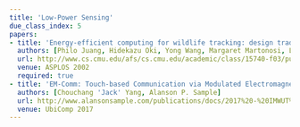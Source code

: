```yaml
---
title: 'Low-Power Sensing'
due_class_index: 5
papers:
- title: 'Energy-efficient computing for wildlife tracking: design tradeoffs and early experiences with ZebraNet'
  authors: [Philo Juang, Hidekazu Oki, Yong Wang, Margaret Martonosi, Li-Shiuan Peh, Daniel Rubenstein]
  url: http://www.cs.cmu.edu/afs/cs.cmu.edu/academic/class/15740-f03/public/suggested_papers/sensors/zebranet_asplos02.pdf
  venue: ASPLOS 2002
  required: true
- title: 'EM-Comm: Touch-based Communication via Modulated Electromagnetic Emissions'
  authors: [Chouchang 'Jack' Yang, Alanson P. Sample]
  url: http://www.alansonsample.com/publications/docs/2017%20-%20IMWUT%20-%20EM-Comm.pdf
  venue: UbiComp 2017
---
```

<!-- - title: 'Sifting Through the Airwaves: Efficient and Scalable Multiband RF Harvesting'
  authors: [Aaron Parks, Joshua Smith]
  url: https://www.researchgate.net/publication/271425487_Sifting_through_the_airwaves_Efficient_and_scalable_multiband_RF_harvesting
  venue: IEEE RFID 2014
- title: 'Battery-Free Cellphone'
  authors: [Vamsi Talla, Bryce Kellogg, Shyamnath Gollakota, Joshua R. Smith]
  url: http://brycekellogg.com/files/battery-free-phone.pdf
  venue: UbiComp 2017
  required: true -->